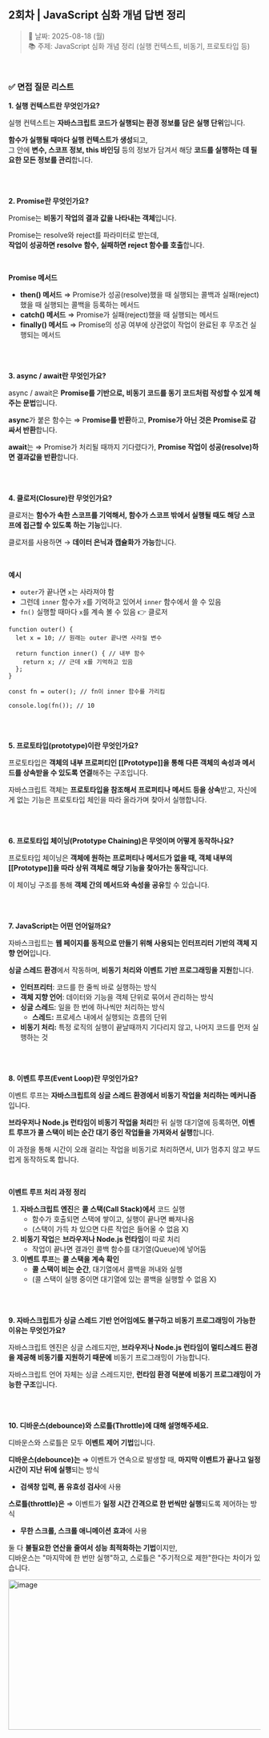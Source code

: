 ## 2회차 | JavaScript 심화 개념 답변 정리

> 📅 날짜: 2025-08-18 (월)  
> 📚 주제: JavaScript 심화 개념 정리 (실행 컨텍스트, 비동기, 프로토타입 등)

<br/>

### ✅ 면접 질문 리스트

**1. 실행 컨텍스트란 무엇인가요?**

실행 컨텍스트는 **자바스크립트 코드가 실행되는 환경 정보를 담은 실행 단위**입니다.

**함수가 실행될 때마다 실행 컨텍스트가 생성**되고, <br/>
그 안에 **변수, 스코프 정보, this 바인딩** 등의 정보가 담겨서 해당 **코드를 실행하는 데 필요한 모든 정보를 관리**합니다.

<br/><br/>

**2. Promise란 무엇인가요?**

Promise는 **비동기 작업의 결과 값을 나타내는 객체**입니다.

Promise는 resolve와 reject를 파라미터로 받는데, <br/>
**작업이 성공하면 resolve 함수, 실패하면 reject 함수를 호출**합니다.

<br/>

**Promise 메서드**

- **then() 메서드**
  ⇒ Promise가 성공(resolve)했을 때 실행되는 콜백과 실패(reject)했을 때 실행되는 콜백을 등록하는 메서드
- **catch() 메서드**
  ⇒ Promise가 실패(reject)했을 때 실행되는 메서드
- **finally() 메서드**
  ⇒ Promise의 성공 여부에 상관없이 작업이 완료된 후 무조건 실행되는 메서드

<br/><br/>

**3. async / await란 무엇인가요?**

async / await은 **Promise를 기반으로, 비동기 코드를 동기 코드처럼 작성할 수 있게 해주는 문법**입니다.

**async**가 붙은 함수는 ⇒ P**romise를 반환**하고, **Promise가 아닌 것은 Promise로 감싸서 반환**합니다.

**await**는 ⇒ Promise가 처리될 때까지 기다렸다가, **Promise 작업이 성공(resolve)하면 결과값을 반환**합니다.

<br/><br/>

**4. 클로저(Closure)란 무엇인가요?**

클로저는 **함수가 속한 스코프를 기억해서, 함수가 스코프 밖에서 실행될 때도 해당 스코프에 접근할 수 있도록 하는 기능**입니다.

클로저를 사용하면 → **데이터 은닉과 캡슐화가 가능**합니다.

<br/>

**예시**

- `outer`가 끝나면 `x`는 사라져야 함
- 그런데 `inner` 함수가 `x`를 기억하고 있어서 `inner` 함수에서 쓸 수 있음
- `fn()` 실행할 때마다 `x`를 계속 볼 수 있음
  👉 클로저

```
function outer() {
  let x = 10; // 원래는 outer 끝나면 사라질 변수

  return function inner() { // 내부 함수
    return x; // 근데 x를 기억하고 있음
  };
}

const fn = outer(); // fn이 inner 함수를 가리킴

console.log(fn()); // 10
```

<br/><br/>

**5. 프로토타입(prototype)이란 무엇인가요?**

프로토타입은 **객체의 내부 프로퍼티인 [[Prototype]]을 통해 다른 객체의 속성과 메서드를 상속받을 수 있도록 연결**해주는 구조입니다.

자바스크립트 객체는 **프로토타입을 참조해서 프로퍼티나 메서드 등을 상속**받고,
자신에게 없는 기능은 프로토타입 체인을 따라 올라가며 찾아서 실행합니다.

<br/><br/>

**6. 프로토타입 체이닝(Prototype Chaining)은 무엇이며 어떻게 동작하나요?**

프로토타입 체이닝은 **객체에 원하는 프로퍼티나 메서드가 없을 때,
객체 내부의 [[Prototype]]을 따라 상위 객체로 해당 기능을 찾아가는 동작**입니다.

이 체이닝 구조를 통해 **객체 간의 메서드와 속성을 공유**할 수 있습니다.

<br/><br/>

**7. JavaScript는 어떤 언어일까요?**

자바스크립트는 **웹 페이지를 동적으로 만들기 위해 사용되는 인터프리터 기반의 객체 지향 언어**입니다.

**싱글 스레드 환경**에서 작동하며, **비동기 처리와 이벤트 기반 프로그래밍을 지원**합니다.

- **인터프리터**: 코드를 한 줄씩 바로 실행하는 방식
- **객체 지향 언어**: 데이터와 기능을 객체 단위로 묶어서 관리하는 방식
- **싱글 스레드**: 일을 한 번에 하나씩만 처리하는 방식
  - **스레드:** 프로세스 내에서 실행되는 흐름의 단위
- **비동기 처리:** 특정 로직의 실행이 끝날때까지 기다리지 않고, 나머지 코드를 먼저 실행하는 것

<br/><br/>

**8. 이벤트 루프(Event Loop)란 무엇인가요?**

이벤트 루프는 **자바스크립트의 싱글 스레드 환경에서 비동기 작업을 처리하는 메커니즘**입니다.

**브라우저나 Node.js 런타임이 비동기 작업을 처리**한 뒤 실행 대기열에 등록하면,
**이벤트 루프가 콜 스택이 비는 순간 대기 중인 작업들을 가져와서 실행**합니다.

이 과정을 통해 시간이 오래 걸리는 작업을 비동기로 처리하면서, UI가 멈추지 않고 부드럽게 동작하도록 합니다.

<br/>

**이벤트 루프 처리 과정 정리**

1. **자바스크립트 엔진**은 **콜 스택(Call Stack)에서** 코드 실행
   - 함수가 호출되면 스택에 쌓이고, 실행이 끝나면 빠져나옴
   - (스택이 가득 차 있으면 다른 작업은 들어올 수 없음 X)
2. **비동기 작업**은 **브라우저나 Node.js 런타임**이 따로 처리
   - 작업이 끝나면 결과인 콜백 함수를 대기열(Queue)에 넣어둠
3. **이벤트 루프**는 **콜 스택을 계속 확인**
   - **콜 스택이 비는 순간**, 대기열에서 콜백을 꺼내와 실행
   - (콜 스택이 실행 중이면 대기열에 있는 콜백을 실행할 수 없음 X)

<br/><br/>

**9. 자바스크립트가 싱글 스레드 기반 언어임에도 불구하고 비동기 프로그래밍이 가능한 이유는 무엇인가요?**

자바스크립트 엔진은 싱글 스레드지만, **브라우저나 Node.js 런타임이 멀티스레드 환경을 제공해 비동기를 지원하기 때문에** 비동기 프로그래밍이 가능합니다.

자바스크립트 언어 자체는 싱글 스레드지만, **런타임 환경 덕분에 비동기 프로그래밍이 가능한 구조**입니다.

<br/><br/>

**10. 디바운스(debounce)와 스로틀(Throttle)에 대해 설명해주세요.**

디바운스와 스로틀은 모두 **이벤트 제어 기법**입니다.

**디바운스(debounce)는** ⇒ 이벤트가 연속으로 발생할 때, **마지막 이벤트가 끝나고 일정 시간이 지난 뒤에 실행**되는 방식

- **검색창 입력, 폼 유효성 검사**에 사용

**스로틀(throttle)은** ⇒ 이벤트가 **일정 시간 간격으로 한 번씩만 실행**되도록 제어하는 방식

- **무한 스크롤, 스크롤 애니메이션 효과**에 사용

둘 다 **불필요한 연산을 줄여서 성능 최적화하는 기법**이지만, <br/>
디바운스는 "마지막에 한 번만 실행"하고, 스로틀은 "주기적으로 제한"한다는 차이가 있습니다.

<img width="600" height="300" alt="image" src="https://github.com/user-attachments/assets/d1bbd05c-4ae0-4af8-9788-9afdda3032aa" />

<br/>

